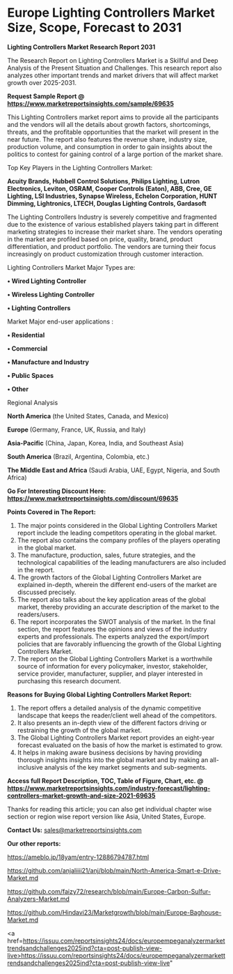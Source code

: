  # Europe Lighting Controllers Market Size, Scope, Forecast to 2031

<strong>Lighting Controllers Market Research Report 2031</strong>

The Research Report on Lighting Controllers Market is a Skillful and Deep Analysis of the Present Situation and Challenges. This research report also analyzes other important trends and market drivers that will affect market growth over 2025-2031.

<strong>Request Sample Report @ <a href=https://www.marketreportsinsights.com/sample/69635>https://www.marketreportsinsights.com/sample/69635</a></strong>

This Lighting Controllers market report aims to provide all the participants and the vendors will all the details about growth factors, shortcomings, threats, and the profitable opportunities that the market will present in the near future. The report also features the revenue share, industry size, production volume, and consumption in order to gain insights about the politics to contest for gaining control of a large portion of the market share.

Top Key Players in the Lighting Controllers Market:

<strong>Acuity Brands, Hubbell Control Solutions, Philips Lighting, Lutron Electronics, Leviton, OSRAM, Cooper Controls (Eaton), ABB, Cree, GE Lighting, LSI Industries, Synapse Wireless, Echelon Corporation, HUNT Dimming, Lightronics, LTECH, Douglas Lighting Controls, Gardasoft</strong>

The Lighting Controllers Industry is severely competitive and fragmented due to the existence of various established players taking part in different marketing strategies to increase their market share. The vendors operating in the market are profiled based on price, quality, brand, product differentiation, and product portfolio. The vendors are turning their focus increasingly on product customization through customer interaction.

Lighting Controllers Market Major Types are:

<strong>• Wired Lighting Controller

• Wireless Lighting Controller

• Lighting Controllers</strong>

Market Major end-user applications :

<strong>• Residential

• Commercial

• Manufacture and Industry

• Public Spaces

• Other</strong>

Regional Analysis

</u><strong><b>North America</b></strong> (the United States, Canada, and Mexico)

<strong><b>Europe </b></strong>(Germany, France, UK, Russia, and Italy)

<strong><b>Asia-Pacific</b></strong> (China, Japan, Korea, India, and Southeast Asia)

<strong><b>South America</b></strong> (Brazil, Argentina, Colombia, etc.)

<strong><b>The Middle East and Africa</b></strong> (Saudi Arabia, UAE, Egypt, Nigeria, and South Africa)

<strong>Go For Interesting Discount Here: <a href=https://www.marketreportsinsights.com/discount/69635>https://www.marketreportsinsights.com/discount/69635</a></strong>

<strong>Points Covered in The Report:</strong>
<ol>
  <li>The major points considered in the Global Lighting Controllers Market report include the leading competitors operating in the global market.</li>
  <li>The report also contains the company profiles of the players operating in the global market.</li>
  <li>The manufacture, production, sales, future strategies, and the technological capabilities of the leading manufacturers are also included in the report.</li>
  <li>The growth factors of the Global Lighting Controllers Market are explained in-depth, wherein the different end-users of the market are discussed precisely.</li>
  <li>The report also talks about the key application areas of the global market, thereby providing an accurate description of the market to the readers/users.</li>
  <li>The report incorporates the SWOT analysis of the market. In the final section, the report features the opinions and views of the industry experts and professionals. The experts analyzed the export/import policies that are favorably influencing the growth of the Global Lighting Controllers Market.</li>
  <li>The report on the Global Lighting Controllers Market is a worthwhile source of information for every policymaker, investor, stakeholder, service provider, manufacturer, supplier, and player interested in purchasing this research document.</li>
</ol>
<strong>Reasons for Buying Global Lighting Controllers Market Report:</strong>

<ol>
  <li>The report offers a detailed analysis of the dynamic competitive landscape that keeps the reader/client well ahead of the competitors.</li>
  <li>It also presents an in-depth view of the different factors driving or restraining the growth of the global market.</li>
  <li>The Global Lighting Controllers Market report provides an eight-year forecast evaluated on the basis of how the market is estimated to grow.</li>
  <li>It helps in making aware business decisions by having providing thorough insights insights into the global market and by making an all-inclusive analysis of the key market segments and sub-segments.</li>
</ol>
<strong>Access full Report Description, TOC, Table of Figure, Chart, etc. @ <a href=https://www.marketreportsinsights.com/industry-forecast/lighting-controllers-market-growth-and-size-2021-69635>https://www.marketreportsinsights.com/industry-forecast/lighting-controllers-market-growth-and-size-2021-69635</a></strong>


Thanks for reading this article; you can also get individual chapter wise section or region wise report version like Asia, United States, Europe.

<strong>Contact Us:</strong>
sales@marketreportsinsights.com

<strong>Our other reports:</strong>

<a href=https://ameblo.jp/18yam/entry-12886794787.html>https://ameblo.jp/18yam/entry-12886794787.html</a>

<a href=https://github.com/anjaliiii21/anj/blob/main/North-America-Smart-e-Drive-Market.md>https://github.com/anjaliiii21/anj/blob/main/North-America-Smart-e-Drive-Market.md</a>

<a href=https://github.com/faizy72/research/blob/main/Europe-Carbon-Sulfur-Analyzers-Market.md>https://github.com/faizy72/research/blob/main/Europe-Carbon-Sulfur-Analyzers-Market.md</a>

<a href=https://github.com/Hindavi23/Marketgrowth/blob/main/Europe-Baghouse-Market.md>https://github.com/Hindavi23/Marketgrowth/blob/main/Europe-Baghouse-Market.md</a>

<a href=https://issuu.com/reportsinsights24/docs/europempeganalyzermarkettrendsandchallenges2025ind?cta=post-publish-view-live>https://issuu.com/reportsinsights24/docs/europempeganalyzermarkettrendsandchallenges2025ind?cta=post-publish-view-live</a>"
